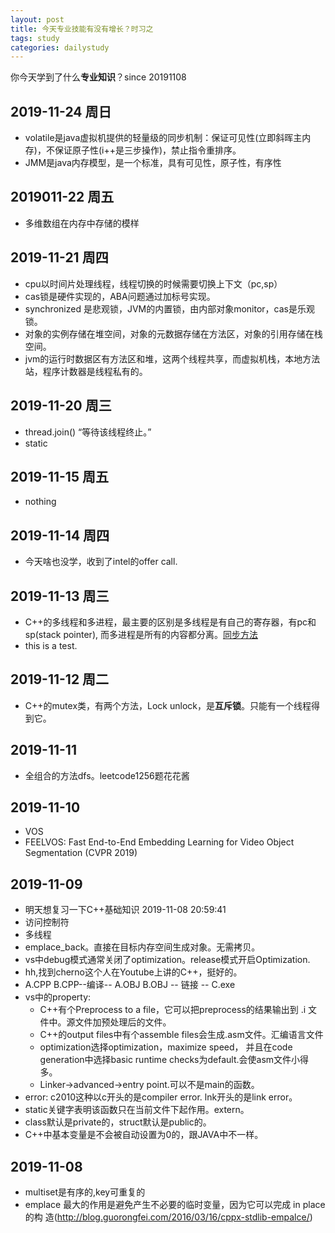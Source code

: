 ```yaml
---
layout: post
title: 今天专业技能有没有增长？时习之
tags: study
categories: dailystudy
---
```


你今天学到了什么<b>专业知识</b>？since 20191108<br>
## 2019-11-24 周日
- volatile是java虚拟机提供的轻量级的同步机制：保证可见性(立即斜晖主内存)，不保证原子性(i++是三步操作)，禁止指令重排序。
- JMM是java内存模型，是一个标准，具有可见性，原子性，有序性
## 2019011-22 周五
- 多维数组在内存中存储的模样

## 2019-11-21 周四
- cpu以时间片处理线程，线程切换的时候需要切换上下文（pc,sp）
- cas锁是硬件实现的，ABA问题通过加标号实现。
- synchronized 是悲观锁，JVM的内置锁，由内部对象monitor，cas是乐观锁。
- 对象的实例存储在堆空间，对象的元数据存储在方法区，对象的引用存储在栈空间。
- jvm的运行时数据区有方法区和堆，这两个线程共享，而虚拟机栈，本地方法站，程序计数器是线程私有的。

## 2019-11-20 周三
- thread.join() “等待该线程终止。”
- static

## 2019-11-15 周五
- nothing 

## 2019-11-14 周四
- 今天啥也没学，收到了intel的offer call.

## 2019-11-13 周三
- C++的多线程和多进程，最主要的区别是多线程是有自己的寄存器，有pc和sp(stack pointer), 而多进程是所有的内容都分离。[同步方法][线程进程同步方法]
- this is a test.

## 2019-11-12 周二
- C++的mutex类，有两个方法，Lock unlock，是<b>互斥锁</b>。只能有一个线程得到它。

## 2019-11-11
- 全组合的方法dfs。leetcode1256题花花酱

## 2019-11-10
- VOS
- FEELVOS: Fast End-to-End Embedding Learning for Video Object Segmentation (CVPR 2019)

## 2019-11-09
- 明天想复习一下C++基础知识 2019-11-08 20:59:41
- 访问控制符
- 多线程
- emplace_back。直接在目标内存空间生成对象。无需拷贝。
- vs中debug模式通常关闭了optimization。release模式开启Optimization.
- hh,找到cherno这个人在Youtube上讲的C++，挺好的。
- A.CPP B.CPP--编译-- A.OBJ B.OBJ -- 链接 -- C.exe
- vs中的property:
    - C++有个Preprocess to a file，它可以把preprocess的结果输出到 .i 文件中。源文件加预处理后的文件。
    - C++的output files中有个assemble files会生成.asm文件。汇编语言文件
    - optimization选择optimization，maximize speed， 并且在code generation中选择basic runtime checks为default.会使asm文件小得多。
    - Linker->advanced->entry point.可以不是main的函数。
- error: c2010这种以c开头的是compiler error. lnk开头的是link error。
- static关键字表明该函数只在当前文件下起作用。extern。
- class默认是private的，struct默认是public的。
- C++中基本变量是不会被自动设置为0的，跟JAVA中不一样。

## 2019-11-08
- multiset是有序的,key可重复的
- emplace 最大的作用是避免产生不必要的临时变量，因为它可以完成 in place 的构 造(http://blog.guorongfei.com/2016/03/16/cppx-stdlib-empalce/)


[线程进程同步方法]:https://photos.google.com/share/AF1QipMMoeW8JX5fmSa9rSrC0Cmmq_OnpAMu6hSbuWiaQ8An5cqRz5MtJ6FzJPQZQMGFbQ/photo/AF1QipPRxqN6NFYMJM9kSIhohiIdF8wPESTOihbqdM5h?key=Nm90SEpvY2YtcXlmanhxM1p0SThoc3lRZVdrX1Rn